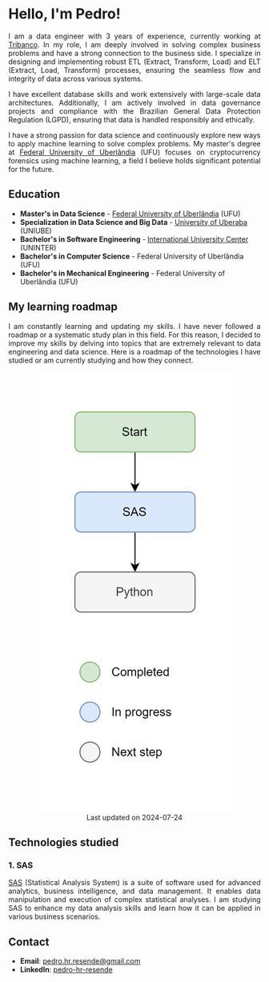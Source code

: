 <!--
Student: Pedro Henrique Resende Ribeiro
Description: Initial profile presentation
Date: 2024-07-24 - Time: 22:30
-->

# **Hello, I'm Pedro!**

<p align="justify">
I am a data engineer with 3 years of experience, currently working at <a href="https://www.tribanco.com.br/empresa/">Tribanco</a>. In my role, I am deeply involved in solving complex business problems and have a strong connection to the business side. I specialize in designing and implementing robust ETL (Extract, Transform, Load) and ELT (Extract, Load, Transform) processes, ensuring the seamless flow and integrity of data across various systems.
</p>

<p align="justify">
I have excellent database skills and work extensively with large-scale data architectures. Additionally, I am actively involved in data governance projects and compliance with the Brazilian General Data Protection Regulation (LGPD), ensuring that data is handled responsibly and ethically.
</p>

<p align="justify">
I have a strong passion for data science and continuously explore new ways to apply machine learning to solve complex problems. My master's degree at <a href="https://ufu.br/">Federal University of Uberlândia</a> (UFU) focuses on cryptocurrency forensics using machine learning, a field I believe holds significant potential for the future.
</p>

## **Education**

- **Master's in Data Science** - [Federal University of Uberlândia](https://ufu.br/) (UFU)
- **Specialization in Data Science and Big Data** - [University of Uberaba](https://uniube.br/) (UNIUBE)
- **Bachelor's in Software Engineering** - [International University Center](https://www.uninter.com/) (UNINTER)
- **Bachelor's in Computer Science** - Federal University of Uberlândia (UFU)
- **Bachelor's in Mechanical Engineering** - Federal University of Uberlândia (UFU)

## **My learning roadmap**

<p align="justify">
I am constantly learning and updating my skills. I have never followed a roadmap or a systematic study plan in this field. For this reason, I decided to improve my skills by delving into topics that are extremely relevant to data engineering and data science. Here is a roadmap of the technologies I have studied or am currently studying and how they connect.
</p>

<p align="center">
<img src="./images/roadmap.svg"><br>
Last updated on 2024-07-24
</p>

## **Technologies studied**

### 1. SAS

<p align="justify">
<a href="https://www.sas.com/pt_br/home.html">SAS</a> (Statistical Analysis System) is a suite of software used for advanced analytics, business intelligence, and data management. It enables data manipulation and execution of complex statistical analyses. I am studying SAS to enhance my data analysis skills and learn how it can be applied in various business scenarios.
</p>

## **Contact**

- **Email**: pedro.hr.resende@gmail.com
- **LinkedIn**: [pedro-hr-resende](https://www.linkedin.com/in/pedro-hr-resende)

<p align="justify"></p>
